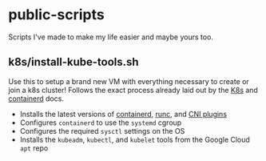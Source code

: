 # public-scripts
Scripts I've made to make my life easier and maybe yours too.

## k8s/install-kube-tools.sh
Use this to setup a brand new VM with everything necessary to create or join a k8s cluster! Follows the exact process already laid out by the [K8s](https://kubernetes.io/docs/setup/production-environment/tools/kubeadm/install-kubeadm/) and [containerd](https://github.com/containerd/containerd/blob/main/docs/getting-started.md) docs.
- Installs the latest versions of [containerd](https://github.com/containerd/containerd/releases/latest), [runc](https://github.com/opencontainers/runc/releases/latest), and [CNI plugins](https://github.com/containernetworking/plugins/releases/latest)
- Configures `containerd` to use the `systemd` cgroup
- Configures the required `sysctl` settings on the OS
- Installs the `kubeadm`, `kubectl`, and `kubelet` tools from the Google Cloud `apt` repo
